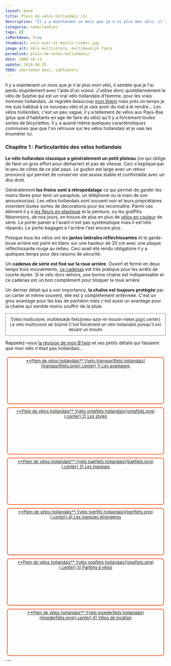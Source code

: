 ```yaml
---
layout: base
title: Plein de vélos hollandais (1)
description: "Il y a maintenant un mois que je n'ai plus mon vélo, il semble que je l'ai perdu stupidement avec l'aide d'un voleur. J'utilise donc quotidiennement le vélo d"
categorie: nederlandjes
tags: []
isMarkdown: true
thumbnail: velo-azor-et-moulin-rieker.jpg
image_alt: Vélo multicolore, multikeukijk fiets
permalink: plein-de-velos-hollandais/
date: 2008-10-13
update: 2014-04-25
TODO: shortened desc, subfooters
---
```


Il y a maintenant un mois que je n'ai plus mon vélo, il semble que je l'ai perdu stupidement avec l'aide d'un voleur. J'utilise donc quotidiennement le vélo de Sophie qui est un vrai vélo hollandais d'homme, pour les vrais hommes hollandais. Je regrette beaucoup [mon btwin](/un-b-twin-a-amsterdam) mais près un temps je me suis habitué à ce nouveau vélo et je vais avoir du mal à le rendre... Les vélos hollandais, c'est un peu vague, il y a tellement de vélos aux Pays-Bas (plus que d'habitants en age de faire du vélo) qu'il y a forcément toutes sortes de bicyclettes. Il y a quand même quelques caractéristiques communes que que l'on retrouve sur les vélos hollandais et je vais les énumérer ici.

### Chapitre 1 : Particularités des vélos hollandais

**Le vélo hollandais classique a généralement un petit plateau** (ce qui oblige de faire un gros effort pour démarrer) et pas de vitesse. Ceci s'explique par le peu de côtes de ce plat pays. Le guidon est large avec un retour prononcé qui permet de conserver une assise stable et confortable avec un dos droit. 

Généralement **les freins sont à rétropédalage** ce qui permet de garder les mains libres pour tenir un parapluie, un téléphone ou la main de son amoureux(se). Les vélos hollandais sont souvent noir et leurs propriétaires inventent toutes sortes de décorations pour les reconnaître. Parmi ces élément il y a [les fleurs en plastique](/sophie-pas-numero) et la peinture, ou les graffitis. Néanmoins, de nos jours, on trouve de plus en plus de [vélos en couleur](/les-velos-en-couleur) de série. Le porte-panier à l'avant n'est pas systématique mais il est très répandu. Le porte-bagages à l'arrière l'est encore plus. 

Presque tous les vélos ont les **jantes latérales réfléchissantes** et le garde-boue arrière est peint en blanc sur une hauteur de 20 cm avec une plaque réfléchissante rouge au milieu. Ceci avait été rendu obligatoire il y a quelques temps pour des raisons de sécurité.

Un **cadenas de série est fixé sur la roue arrière**. Ouvert et fermé en deux temps trois mouvements, [ce cadenas](/cadenas-special-velo) est très pratique pour les arrêts de courte durée. Si le vélo dors dehors, une bonne chaîne est indispensable et ce cadenas est un bon complément pour bloquer la roue arrière.

Un dernier détail qui a son importance, **la chaîne est toujours protégée** par un carter et même souvent, elle est y complètement enfermée. C'est un gros avantage pour les bas de pantalon mais c'est aussi un avantage pour la chaine qui semble moins souffrir de la pluie.

<!-- HTML -->
<div style="border:1px solid grey; text-align:center; font-size:small; padding:10px;">
<!-- / HTML -->
![Vélo multicolore, multikeukijk fiets](velo-azor-et-moulin-rieker.jpg){.center}  
Le vélo multicolore de Sophie  
C'est forcément un vélo hollandais puisqu'il est devant un moulin 
<!-- HTML -->
</div>
<!-- / HTML -->

Rappelez-vous [la révision de mon B'twin](/revision-du-btwin) et ses petits détails qui faisaient que mon vélo n'était pas hollandais...

<!-- HTML -->
<div style="border:2px solid #FF5521; border-radius:8px; text-align:center; font-size:small; padding:2px 8px; float:left; margin:5px; height:140px;">
<a href="/plein-de-velos-hollandais" title="tout savoir sur la bicyclette aux Pays-Bas">
<!-- / HTML -->
**Plein de vélos hollandais**  
![vélo transportfiets hollandais](transportfiets.png){.center}  
1) Les avantages  
<!-- HTML -->
</a></div>
<!-- / HTML -->

<!-- HTML -->
<div style="border:2px solid #FF5521; border-radius:8px; text-align:center; font-size:small; padding:2px 8px; float:left; margin:5px; height:140px;">
<a href="/plein-de-velos" title="tout savoir sur la bicyclette aux Pays-Bas">
<!-- / HTML -->
**Plein de vélos hollandais**  
![vélo omafiets hollandais](omafiets.png){.center}  
2) Les styles
<!-- HTML -->
</a></div>
<!-- / HTML -->


<!-- HTML -->
<div style="border:2px solid #FF5521; border-radius:8px; text-align:center; font-size:small; padding:2px 8px; float:left; margin:5px; height:140px;">
<a href="/plein-de-velos-hollandais-3" title="tout savoir sur la bicyclette aux Pays-Bas">
<!-- / HTML -->
**Plein de vélos hollandais**  
![vélo bakfiets hollandais](bakfiets.png){.center}  
3) Les marques
<!-- HTML -->
</a></div>
<!-- / HTML -->

<!-- HTML -->
<div style="border:2px solid #FF5521; border-radius:8px; text-align:center; font-size:small; padding:2px 8px; float:left; margin:5px; height:140px;">
<a href="/plein-de-velos-pas-hollandais-4" title="tout savoir sur la bicyclette aux Pays-Bas">
<!-- / HTML -->
**Plein de vélos hollandais**  
![vélo toerfits hollandais](toerfiets.png){.center}  
4) Les marques étrangères
<!-- HTML -->
</a></div>
<!-- / HTML -->

<!-- HTML -->
<div style="border:2px solid #FF5521; border-radius:8px; text-align:center; font-size:small; padding:2px 8px; float:left; margin:5px; height:140px;">
<a href="/une-heure-sans-velo" title="tout savoir sur la bicyclette aux Pays-Bas">
<!-- / HTML -->
**Plein de vélos hollandais**  
![vélo opafiets hollandais](opafiets.png){.center}  
5) Parking à vélos
<!-- HTML -->
</a></div>
<!-- / HTML -->

<!-- HTML -->
<div style="border:2px solid #FF5521; border-radius:8px; text-align:center; font-size:small; padding:2px 8px; float:left; margin:5px; height:140px;">
<a href="/les-velos-de-location" title="tout savoir sur la bicyclette aux Pays-Bas">
<!-- / HTML -->
**Plein de vélos hollandais**  
![vélo moederfiets  hollandais](moederfiets.png){.center}  
6) Vélos de location
<!-- HTML -->
</a></div>
<!-- / HTML -->

<!-- HTML -->
<div style="clear:both;"></div>
<!-- / HTML -->
---